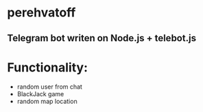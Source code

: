 # perehvatoff
## Telegram bot writen on Node.js + telebot.js

# Functionality:
* random user from chat
* BlackJack game
* random map location
